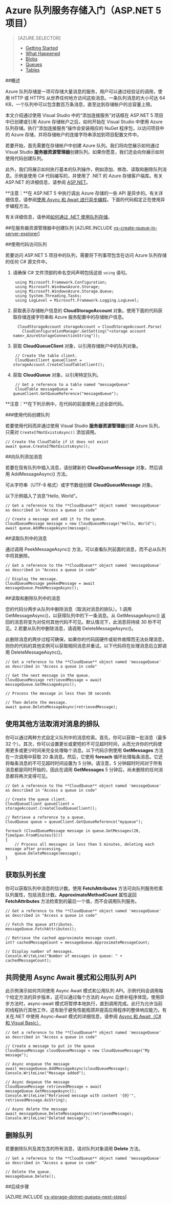 <properties
	pageTitle="Azure 存储入门"
	description="如何开始在 Visual Studio 中的 ASP.NET 5 项目中使用 Azure 队列存储"
	services="storage"
	documentationCenter=""
	authors="patshea123"
	manager="douge"
	editor="tglee"/>

<tags 
	ms.service="storage"
	ms.date="07/22/2015"
	wacn.date="08/29/2015"/>

# Azure 队列服务存储入门（ASP.NET 5 项目）

> [AZURE.SELECTOR]
> - [Getting Started](/documentation/articles/vs-storage-aspnet5-getting-started-queues)
> - [What Happened](/documentation/articles/vs-storage-aspnet5-what-happened)
> - [Blobs](/documentation/articles/vs-storage-aspnet5-getting-started-blobs)
> - [Queues](/documentation/articles/vs-storage-aspnet5-getting-started-queues)
> - [Tables](/documentation/articles/vs-storage-aspnet5-getting-started-tables)

##概述

Azure 队列存储是一项可存储大量消息的服务，用户可以通过经验证的调用，使用 HTTP 或 HTTPS 从世界任何地方访问这些消息。一条队列消息的大小可达 64 KB，一个队列中可以包含数百万条消息，直至达到存储帐户的总容量上限。

本文介绍通过使用 Visual Studio 中的“添加连接服务”对话框在 ASP.NET 5 项目中已创建或引用 Azure 存储帐户之后，如何开始在 Visual Studio 中使用 Azure 队列存储。执行“添加连接服务”操作会安装相应的 NuGet 程序包，以访问项目中的 Azure 存储，并将存储帐户的连接字符串添加到项目配置文件中。

若要开始，首先需要在存储帐户中创建 Azure 队列。我们将向您展示如何通过 Visual Studio **服务器资源管理器**创建队列。如果你愿意，我们还会向你展示如何使用代码创建队列。

此外，我们将展示如何执行基本的队列操作，例如添加、修改、读取和删除队列消息。示例是使用 C# 代码编写的，并使用了 .NET 的 Azure 存储客户端库。有关 ASP.NET 的详细信息，请参阅 [ASP.NET](http://www.asp.net)。

**注意：**在 ASP.NET 5 中执行调出 Azure 存储的一些 API 是异步的。有关详细信息，请参阅[使用 Async 和 Await 进行异步编程](http://msdn.microsoft.com/zh-cn/library/hh191443.aspx)。下面的代码假定正在使用异步编程方法。

有关详细信息，请参阅[如何通过 .NET 使用队列存储](storage-dotnet-how-to-use-queues/ "如何通过 .NET 使用队列存储")。

##在服务器资源管理器中创建队列
[AZURE.INCLUDE [vs-create-queue-in-server-explorer](../includes/vs-create-queue-in-server-explorer.md)]

##使用代码访问队列

若要访问 ASP.NET 5 项目中的队列，需要将下列事项包含在访问 Azure 队列存储的任何 C# 源文件中。

1. 请确保 C# 文件顶部的命名空间声明包括这些 `using` 语句。

		using Microsoft.Framework.Configuration;
		using Microsoft.WindowsAzure.Storage;
		using Microsoft.WindowsAzure.Storage.Queue;
		using System.Threading.Tasks;
		using LogLevel = Microsoft.Framework.Logging.LogLevel;

2. 获取表示存储帐户信息的 **CloudStorageAccount** 对象。使用下面的代码获取存储连接字符串和 Azure 服务配置中的存储帐户信息。

		 CloudStorageAccount storageAccount = CloudStorageAccount.Parse(
		   CloudConfigurationManager.GetSetting("<storage account name>_AzureStorageConnectionString"));

3. 获取 **CloudQueueClient** 对象，以引用存储帐户中的队列对象。

	    // Create the table client.
    	CloudQuecClient queueClient = storageAccount.CreateCloudTableClient();

4. 获取 **CloudQueue** 对象，以引用特定队列。

    	// Get a reference to a table named "messageQueue"
	    CloudTable messageQueue = queueClient.GetQueueReference("messageQueue");


**注意：**在下列示例中，在代码的前面使用上述全部代码。

###使用代码创建队列

若要使用代码而非通过使用 Visual Studio **服务器资源管理器**创建 Azure 队列，只需对 `CreateIfNotExistsAsync()` 添加调用。

	// Create the CloudTable if it does not exist
	await queue.CreateIfNotExistsAsync();

##向队列添加消息

若要在现有队列中插入消息，请创建新的 **CloudQueueMessage** 对象，然后调用 AddMessageAsync() 方法。

可从字符串（UTF-8 格式）或字节数组创建 **CloudQueueMessage** 对象。

以下示例插入了消息“Hello, World”。

	// Get a reference to the **CloudQueue** object named 'messageQueue' as described in "Access a queue in code"

	// Create a message and add it to the queue.
	CloudQueueMessage message = new CloudQueueMessage("Hello, World");
	await queue.AddMessageAsync(message);

##读取队列中的消息

通过调用 PeekMessageAsync() 方法，可以查看队列前面的消息，而不必从队列中将其删除。

	// Get a reference to the **CloudQueue** object named 'messageQueue' as described in "Access a queue in code"

	// Display the message.
	CloudQueueMessage peekedMessage = await messageQueue.PeekMessageAsync();


##读取和删除队列中的消息

您的代码分两步从队列中删除消息（取消对消息的排队）。1.调用 GetMessageAsync()，以获得队列中的下一条消息。从 GetMessageAsync() 返回的消息将变为对任何其他代码不可见。默认情况下，此消息将持续 30 秒不可见。2.若要从队列中删除消息，请调用 DeleteMessageAsync()。

此删除消息的两步过程可确保，如果你的代码因硬件或软件故障而无法处理消息，则你的代码的其他实例可以获取相同消息并重试。以下代码将在处理消息后立即调用 DeleteMessageAsync()。

	// Get a reference to the **CloudQueue** object named 'messageQueue' as described in "Access a queue in code"

	// Get the next message in the queue.
	CloudQueueMessage retrievedMessage = await messageQueue.GetMessageAsync();

	// Process the message in less than 30 seconds

    // Then delete the message.
	await queue.DeleteMessageAsync(retrievedMessage);

## 使用其他方法取消对消息的排队

你可以通过两种方式自定义队列中的消息检索。首先，你可以获取一批消息（最多 32 个）。其次，你可以设置更长或更短的不可见超时时间，从而允许你的代码使用更多或更少时间来完全处理每个消息。以下代码示例使用 **GetMessages** 方法在一次调用中获取 20 条消息。然后，它使用 **foreach** 循环处理每条消息。它还将每条消息的不可见超时时间设置为 5 分钟。请注意，5 分钟超时时间对于所有消息都是同时开始的，因此在调用 **GetMessages** 5 分钟后，尚未删除的任何消息都将再次变得可见。

    // Get a reference to the **CloudQueue** object named 'messageQueue' as described in "Access a queue in code"

    // Create the queue client.
    CloudQueueClient queueClient = storageAccount.CreateCloudQueueClient();

    // Retrieve a reference to a queue.
    CloudQueue queue = queueClient.GetQueueReference("myqueue");

    foreach (CloudQueueMessage message in queue.GetMessages(20, TimeSpan.FromMinutes(5)))
    {
        // Process all messages in less than 5 minutes, deleting each message after processing.
        queue.DeleteMessage(message);
    }

## 获取队列长度

你可以获取队列中消息的估计数。使用 **FetchAttributes** 方法可向队列服务检索队列属性，包括消息计数。**ApproximateMethodCount** 属性返回 **FetchAttributes** 方法检索到的最后一个值，而不会调用队列服务。

    // Get a reference to the **CloudQueue** object named 'messageQueue' as described in "Access a queue in code"

	// Fetch the queue attributes.
	messageQueue.FetchAttributes();

    // Retrieve the cached approximate message count.
    int? cachedMessageCount = messageQueue.ApproximateMessageCount;

	// Display number of messages.
	Console.WriteLine("Number of messages in queue: " + cachedMessageCount);

## 共同使用 Async Await 模式和公用队列 API

此示例演示如何共同使用 Async Await 模式和公用队列 API。示例代码会调用每个给定方法的异步版本，这可以通过每个方法的 Async 后修补程序体现。使用异步方法时，async-await 模式将暂停本地执行，直到调用完成。此行为允许当前的线程执行其他工作，这有助于避免性能瓶颈并提高应用程序的整体响应能力。有关在.NET 中使用 Async-Await 模式的详细信息，请参阅 [Async 和 Await（C# 和 Visual Basic）](https://msdn.microsoft.com/zh-cn/library/hh191443.aspx)

    // Get a reference to the **CloudQueue** object named 'messageQueue' as described in "Access a queue in code"

    // Create a message to put in the queue
    CloudQueueMessage cloudQueueMessage = new CloudQueueMessage("My message");

    // Async enqueue the message
    await messageQueue.AddMessageAsync(cloudQueueMessage);
    Console.WriteLine("Message added");

    // Async dequeue the message
    CloudQueueMessage retrievedMessage = await messageQueue.GetMessageAsync();
    Console.WriteLine("Retrieved message with content '{0}'", retrievedMessage.AsString);

    // Async delete the message
    await messageQueue.DeleteMessageAsync(retrievedMessage);
    Console.WriteLine("Deleted message");
## 删除队列

若要删除队列及其包含的所有消息，请对队列对象调用 **Delete** 方法。

    // Get a reference to the **CloudQueue** object named 'messageQueue' as described in "Access a queue in code"

    // Delete the queue.
    messageQueue.Delete();



##后续步骤

[AZURE.INCLUDE [vs-storage-dotnet-queues-next-steps](../includes/vs-storage-dotnet-queues-next-steps.md)]
			

<!---HONumber=67-->